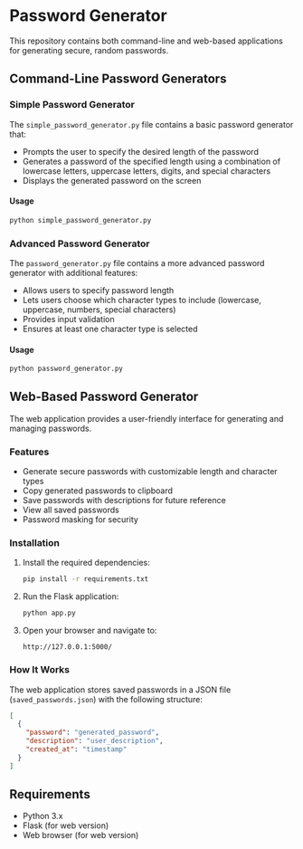 # Password Generator

This repository contains both command-line and web-based applications for generating secure, random passwords.

## Command-Line Password Generators

### Simple Password Generator

The `simple_password_generator.py` file contains a basic password generator that:
- Prompts the user to specify the desired length of the password
- Generates a password of the specified length using a combination of lowercase letters, uppercase letters, digits, and special characters
- Displays the generated password on the screen

#### Usage

```bash
python simple_password_generator.py
```

### Advanced Password Generator

The `password_generator.py` file contains a more advanced password generator with additional features:
- Allows users to specify password length
- Lets users choose which character types to include (lowercase, uppercase, numbers, special characters)
- Provides input validation
- Ensures at least one character type is selected

#### Usage

```bash
python password_generator.py
```

## Web-Based Password Generator

The web application provides a user-friendly interface for generating and managing passwords.

### Features

- Generate secure passwords with customizable length and character types
- Copy generated passwords to clipboard
- Save passwords with descriptions for future reference
- View all saved passwords
- Password masking for security

### Installation

1. Install the required dependencies:
   ```bash
   pip install -r requirements.txt
   ```

2. Run the Flask application:
   ```bash
   python app.py
   ```

3. Open your browser and navigate to:
   ```
   http://127.0.0.1:5000/
   ```

### How It Works

The web application stores saved passwords in a JSON file (`saved_passwords.json`) with the following structure:

```json
[
  {
    "password": "generated_password",
    "description": "user_description",
    "created_at": "timestamp"
  }
]
```

## Requirements

- Python 3.x
- Flask (for web version)
- Web browser (for web version) 